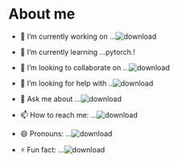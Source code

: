 # About me




- 🔭 I’m currently working on ...![download](https://github.com/zhaodonghao321/zhaodonghao321/assets/162554139/1cd90fbf-3ca0-448c-843e-0f07e81c8115)

- 🌱 I’m currently learning ...pytorch.!
- 👯 I’m looking to collaborate on ...![download](https://github.com/zhaodonghao321/zhaodonghao321/assets/162554139/6c7bc0f2-4fa3-4b04-a641-b2025bf4a23f)

- 🤔 I’m looking for help with ..![download](https://github.com/zhaodonghao321/zhaodonghao321/assets/162554139/9eb8bab2-bdd4-4948-aba0-39453acb06a7)


- 💬 Ask me about ...![download](https://github.com/zhaodonghao321/zhaodonghao321/assets/162554139/aebefc6c-c692-40a2-bf61-f7e0702f7353)

- 📫 How to reach me: ...![download](https://github.com/zhaodonghao321/zhaodonghao321/assets/162554139/2573a365-a95e-46b2-a84c-a4651bc5bde5)

- 😄 Pronouns: ...![download](https://github.com/zhaodonghao321/zhaodonghao321/assets/162554139/b8f30e40-e0ad-4477-9d59-23436020225a)

- ⚡ Fun fact: ...![download](https://github.com/zhaodonghao321/zhaodonghao321/assets/162554139/f8d3399e-9b10-461d-9d62-71ff4c3e047a)


